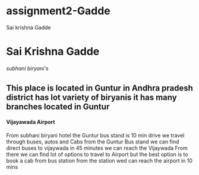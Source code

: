 # assignment2-Gadde
Sai krishna Gadde
# Sai Krishna Gadde
###### subhani biryani's
 This place is located in **Guntur** in **Andhra pradesh** district has lot variety of biryanis it has many branches located in Guntur 
 -----------
 #### Vijayawada Airport
 From subhani biryani hotel the Guntur bus stand is 10 min drive we travel through buses, autos and Cabs from the Guntur Bus stand we can find direct buses to vijaywada in 45 minutes we can reach the Vijaywada From there we can find lot of options to travel to Airport but the best option is to book a cab from bus station from the station wed can reach the airport in 10 mins
 